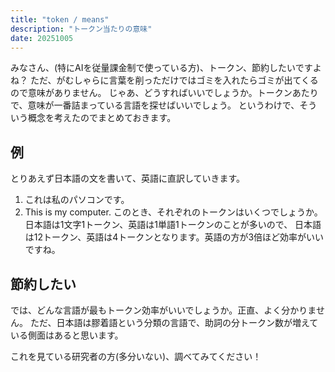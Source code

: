 ```yaml
---
title: "token / means"
description: "トークン当たりの意味"
date: 20251005
---
```

みなさん、(特にAIを従量課金制で使っている方)、トークン、節約したいですよね？
ただ、がむしゃらに言葉を削っただけではゴミを入れたらゴミが出てくるので意味がありません。
じゃあ、どうすればいいでしょうか。トークンあたりで、意味が一番詰まっている言語を探せばいいでしょう。
というわけで、そういう概念を考えたのでまとめておきます。
## 例
とりあえず日本語の文を書いて、英語に直訳していきます。


1. これは私のパソコンです。
2. This is my computer.
このとき、それぞれのトークンはいくつでしょうか。日本語は1文字1トークン、英語は1単語1トークンのことが多いので、
日本語は12トークン、英語は4トークンとなります。英語の方が3倍ほど効率がいいですね。
## 節約したい
では、どんな言語が最もトークン効率がいいでしょうか。正直、よく分かりません。
ただ、日本語は膠着語という分類の言語で、助詞の分トークン数が増えている側面はあると思います。

これを見ている研究者の方(多分いない)、調べてみてください！
